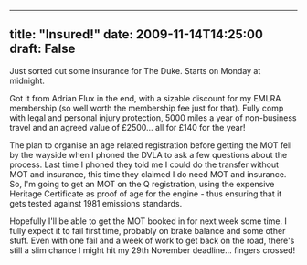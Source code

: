 
---
title: "Insured!"
date: 2009-11-14T14:25:00
draft: False
---

Just sorted out some insurance for The Duke.  Starts on Monday at midnight. 

Got it from Adrian Flux in the end, with a sizable discount for my EMLRA membership (so well worth the membership fee just for that).  Fully comp with legal and personal injury protection, 5000 miles a year of non-business travel and an agreed value of £2500... all for £140 for the year!

The plan to organise an age related registration before getting the MOT fell by the wayside when I phoned the DVLA to ask a few questions about the process.  Last time I phoned they told me I could do the transfer without MOT and insurance, this time they claimed I do need MOT and insurance.  So, I'm going to get an MOT on the Q registration, using the expensive Heritage Certificate as proof of age for the engine - thus ensuring that it gets tested against 1981 emissions standards.

Hopefully I'll be able to get the MOT booked in for next week some time.  I fully expect it to fail first time, probably on brake balance and some other stuff.  Even with one fail and a week of work to get back on the road, there's still a slim chance I might hit my 29th November deadline... fingers crossed!